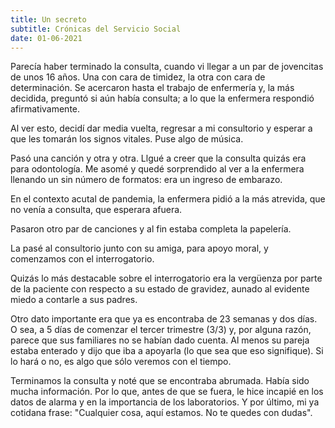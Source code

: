 ```yaml
---
title: Un secreto
subtitle: Crónicas del Servicio Social
date: 01-06-2021
---
```


Parecía haber terminado la consulta, cuando vi llegar a un par de jovencitas de unos 16 años. Una con cara de timidez, la otra con cara de determinación. Se acercaron hasta el trabajo de enfermería y, la más decidida, preguntó si aún había consulta; a lo que la enfermera respondió afirmativamente.

Al ver esto, decidí dar media vuelta, regresar a mi consultorio y esperar a que les tomarán los signos vitales. Puse algo de música.

Pasó una canción y otra y otra. Llgué a creer que la consulta quizás era para odontología. Me asomé y quedé sorprendido al ver a la enfermera llenando un sin número de formatos: era un ingreso de embarazo.

En el contexto acutal de pandemia, la enfermera pidió a la más atrevida, que no venía a consulta, que esperara afuera.

Pasaron otro par de canciones y al fin estaba completa la papelería.

La pasé al consultorio junto con su amiga, para apoyo moral, y comenzamos con el interrogatorio.

Quizás lo más destacable sobre el interrogatorio era la vergüenza por parte de la paciente con respecto a su estado de gravidez, aunado al evidente miedo a contarle a sus padres.

Otro dato importante era que ya es encontraba de 23 semanas y dos días. O sea, a 5 días de comenzar el tercer trimestre (3/3) y, por alguna razón, parece que sus familiares no se habían dado cuenta. Al menos su pareja estaba enterado y dijo que iba a apoyarla (lo que sea que eso signifique). Si lo hará o no, es algo que sólo veremos con el tiempo.

Terminamos la consulta y noté que se encontraba abrumada. Había sido mucha información. Por lo que, antes de que se fuera, le hice incapié en los datos de alarma y en la importancia de los laboratorios. Y por último, mi ya cotidana frase: "Cualquier cosa, aquí estamos. No te quedes con dudas".
